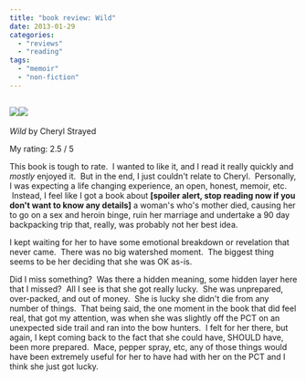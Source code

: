 ```yaml
---
title: "book review: Wild"
date: 2013-01-29
categories: 
  - "reviews"
  - "reading"
tags: 
  - "memoir"
  - "non-fiction"
---
```


## ![](images/q?_encoding=UTF8&Format=_SL110_&ASIN=B005CRQ4XI&MarketPlace=US&ID=AsinImage&WS=1&tag=cometgrrlcom-20&ServiceVersion=20070822)![](images/ir?t=cometgrrlcom-20&l=as2&o=1&a=B005CRQ4XI)

_Wild_ by Cheryl Strayed

My rating: 2.5 / 5

This book is tough to rate.  I wanted to like it, and I read it really quickly and _mostly_ enjoyed it.  But in the end, I just couldn't relate to Cheryl.  Personally, I was expecting a life changing experience, an open, honest, memoir, etc.  Instead, I feel like I got a book about **\[spoiler alert, stop reading now if you don't want to know any details\]** a woman's who's mother died, causing her to go on a sex and heroin binge, ruin her marriage and undertake a 90 day backpacking trip that, really, was probably not her best idea.

I kept waiting for her to have some emotional breakdown or revelation that never came.  There was no big watershed moment.  The biggest thing seems to be her deciding that she was OK as-is.

Did I miss something?  Was there a hidden meaning, some hidden layer here that I missed?  All I see is that she got really lucky.  She was unprepared, over-packed, and out of money.  She is lucky she didn't die from any number of things.  That being said, the one moment in the book that did feel real, that got my attention, was when she was slightly off the PCT on an unexpected side trail and ran into the bow hunters.  I felt for her there, but again, I kept coming back to the fact that she could have, SHOULD have, been more prepared.  Mace, pepper spray, etc, any of those things would have been extremely useful for her to have had with her on the PCT and I think she just got lucky.
